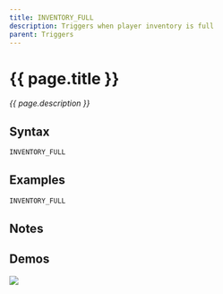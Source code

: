 ```yaml
---
title: INVENTORY_FULL
description: Triggers when player inventory is full
parent: Triggers
---
```


# {{ page.title }}

_{{ page.description }}_

## Syntax

```java
INVENTORY_FULL 
```

## Examples

```java
INVENTORY_FULL
```

## Notes


## Demos

![](https://i.imgur.com/QAOmvKa.gif)

